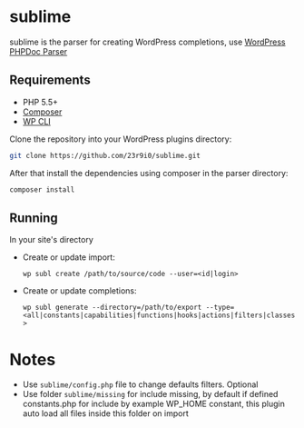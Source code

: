 # sublime

sublime is the parser for creating WordPress completions, use [WordPress PHPDoc Parser](https://github.com/WordPress/phpdoc-parser)

## Requirements
* PHP 5.5+
* [Composer](https://getcomposer.org/)
* [WP CLI](http://wp-cli.org/)

Clone the repository into your WordPress plugins directory:

```bash
git clone https://github.com/23r9i0/sublime.git
```

After that install the dependencies using composer in the parser directory:

```bash
composer install
```

## Running

In your site's directory

* Create or update import:

  `wp subl create /path/to/source/code --user=<id|login>`

* Create or update completions:

  `wp subl generate --directory=/path/to/export --type=<all|constants|capabilities|functions|hooks|actions|filters|classes>`


# Notes

* Use `sublime/config.php` file to change defaults filters. Optional
* Use folder `sublime/missing` for include missing,
  by default if defined constants.php for include by example WP_HOME constant,
  this plugin auto load all files inside this folder on import